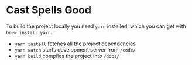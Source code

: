 # Cast Spells Good

To build the project locally you need `yarn` installed, which you can get with `brew install yarn`.

- `yarn install` fetches all the project dependencies
- `yarn watch` starts development server from `/code/`
- `yarn build` compiles the project into `/docs/`
